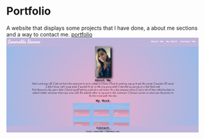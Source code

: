 # Portfolio

 A website that displays some projects that I have done, a about me sections and a way to contact me. 
[portfolio]()
![portfolio](./Assets/pofile.png)